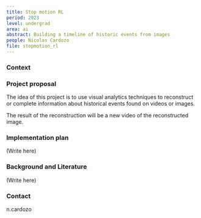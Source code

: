 ```yaml
---
title: Stop motion RL
period: 2023
level: undergrad
area: ai
abstract: Building a timeline of historic events from images
people: Nicolas Cardozo
file: stopmotion_rl
---
```


### Context



### Project proposal

The idea of this project is to use visual analytics techniques to reconstruct or complete information about historical events found on videos or images.

The result of the reconstruction will be a new video of the reconstructed image.

### Implementation plan

(Write here)

### Background and Literature

(Write here)

### Contact

n.cardozo
